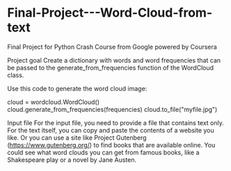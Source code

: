 # Final-Project---Word-Cloud-from-text
Final Project for Python Crash Course from Google powered by Coursera

Project goal 
Create a dictionary with words and word frequencies that can be passed to the generate_from_frequencies function of the WordCloud class.

Use this code to generate the word cloud image:

cloud = wordcloud.WordCloud()
cloud.generate_from_frequencies(frequencies)
cloud.to_file("myfile.jpg")

Input file
For the input file, you need to provide a file that contains text only. For the text itself, you can copy and paste the contents of
a website you like. Or you can use a site like Project Gutenberg (https://www.gutenberg.org/) to find books that are available online.
You could see what word clouds you can get from famous books, like a Shakespeare play or a novel by Jane Austen.
